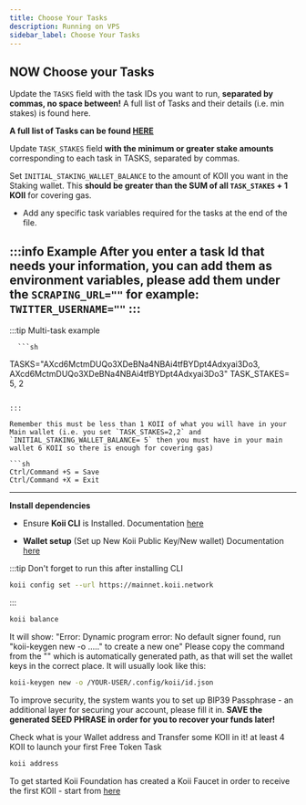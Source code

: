 ```yaml
---
title: Choose Your Tasks
description: Running on VPS
sidebar_label: Choose Your Tasks
---
```


## NOW Choose your Tasks

Update the `TASKS` field with the task IDs you want to run, **separated by commas, no space between!** A full list of Tasks and their details (i.e. min stakes) is found here.

**A full list of Tasks can be found [HERE](/faq/whitelisted-tasks)**

Update `TASK_STAKES` field **with the minimum or greater stake amounts** corresponding to each task in TASKS, separated by commas.

Set `INITIAL_STAKING_WALLET_BALANCE` to the amount of KOII you want in the Staking wallet. This **should be greater than the SUM of all `TASK_STAKES` + 1 KOII** for covering gas.

   - Add any specific task variables required for the tasks at the end of the file.

   :::info Example
   After you enter a task Id that needs your information, you can add them as environment variables,
   please add them under the `SCRAPING_URL=""`
   for example: `TWITTER_USERNAME=""`
   :::
   ---

   :::tip Multi-task example

      ```sh
   TASKS="AXcd6MctmDUQo3XDeBNa4NBAi4tfBYDpt4Adxyai3Do3, AXcd6MctmDUQo3XDeBNa4NBAi4tfBYDpt4Adxyai3Do3"
   TASK_STAKES= 5, 2
   ```

   :::

Remember this must be less than 1 KOII of what you will have in your Main wallet (i.e. you set `TASK_STAKES=2,2` and `INITIAL_STAKING_WALLET_BALANCE= 5` then you must have in your main wallet 6 KOII so there is enough for covering gas)

```sh
Ctrl/Command +S = Save
Ctrl/Command +X = Exit
```

---

**Install dependencies**
 - Ensure **Koii CLI** is Installed. Documentation [here](/develop/command-line-tool/koii-cli/install-cli)

 - **Wallet setup** (Set up New Koii Public Key/New wallet) Documentation [here](/develop/command-line-tool/koii-cli/create-wallet)

:::tip
Don't forget to run this after installing CLI

```sh
koii config set --url https://mainnet.koii.network
```

:::

```sh
koii balance
```

It will show: "Error: Dynamic program error: No default signer found, run "koii-keygen new -o ....." to create a new one" Please copy the command from the "" which is automatically generated path, as that will set the wallet keys in the correct place. It will usually look like this:

```sh
koii-keygen new -o /YOUR-USER/.config/koii/id.json
```

To improve security, the system wants you to set up BIP39 Passphrase - an additional layer for securing your account, please fill it in. **SAVE the generated SEED PHRASE in order for you to recover your funds later!**

Check what is your Wallet address and Transfer some KOII in it! at least 4 KOII to launch your first Free Token Task

```sh
koii address
```

To get started Koii Foundation has created a Koii Faucet in order to receive the first KOII - start from [here](/develop/command-line-tool/koii-cli/send-and-receive-tokens)
